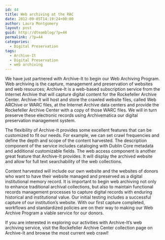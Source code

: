 ```yaml
---
id: 44
title: Web archiving at the RAC
date: 2012-09-05T14:19:24+00:00
author: Laura Montgomery
layout: post
guid: http://dteamblog/?p=44
permalink: /?p=44
categories:
  - Digital Preservation
tags:
  - Archive-It
  - Digital Preservation
  - web archiving
---
```

We have just partnered with Archive-It to begin our Web Archiving Program. Web archiving is the capture, management and preservation of websites and web resources; Archive-It is a web-based subscription service from the Internet Archive that will capture digital content for the Rockefeller Archive Center. Archive-It will host and store the crawled website files, called Web ARChive or WARC files, at the Internet Archive data centers and provide the Rockefeller Archive Center with a copy of those WARC files. We will in turn preserve these electronic records using Archivematica our digital preservation management system.<!--more-->

The flexibility of Archive-It provides some excellent features that can be customized to fit our needs. For example, we can set crawl frequencies and define the depth and scope of the content harvested. The description component of the service includes cataloging with Dublin Core metadata and additional customizable fields. The web access component is another great feature that Archive-It provides. It will display the archived website and allow for full text searchability of the web collections.

Content harvested will include our own website and the websites of donors who want to have their website managed and preserved as a digital institutional memory record. It is important to begin web archiving not only to enhance traditional archival collections, but also to maintain functional records management processes to capture digital records with enduring historical and institutional value. Our initial testing includes a successful capture of our institution’s website. With our first capture completed, workflows and standardized policies are on their way to making our Web Archive Program a viable service for our donors.

If you are interested in exploring our activities with Archive-It’s web archiving service, visit the Rockefeller Archive Center collection page on Archive-It and browse the most current web crawl!
